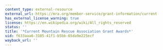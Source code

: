 ```yaml
---
content_type: external-resource
external_url: https://mra.org/member-service/grant-information/current-grants/
has_external_license_warning: true
license: https://en.wikipedia.org/wiki/All_rights_reserved
status: ''
title: '*Current Mountain Rescue Association Grant Awards*'
uid: f633aaa6-3185-41f1-b5bb-65da9e225ecf
wayback_url: ''
---
```

